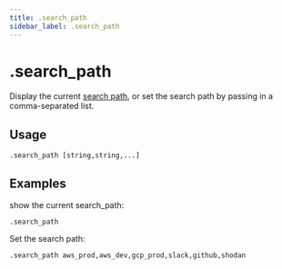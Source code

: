 ```yaml
---
title: .search_path
sidebar_label: .search_path
---
```


# .search_path
Display the current [search path](/docs/managing/connections#setting-the-search-path), or set the search path by passing in a comma-separated list.


## Usage
```
.search_path [string,string,...]
```

## Examples
show the current search_path:
```
.search_path
```

Set the search path:
```
.search_path aws_prod,aws_dev,gcp_prod,slack,github,shodan
```
